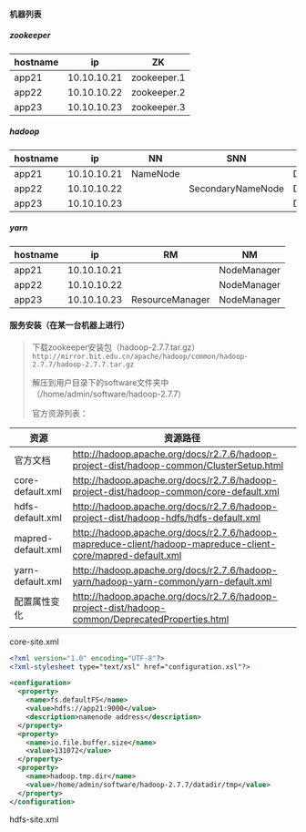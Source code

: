 #### 机器列表

##### zookeeper

| hostname | ip          | ZK          |
| -------- | ----------- | ----------- |
| app21    | 10.10.10.21 | zookeeper.1 |
| app22    | 10.10.10.22 | zookeeper.2 |
| app23    | 10.10.10.23 | zookeeper.3 |

##### hadoop

| hostname | ip          | NN       | SNN               | DN       |
| -------- | ----------- | -------- | ----------------- | -------- |
| app21    | 10.10.10.21 | NameNode |                   | DataNode |
| app22    | 10.10.10.22 |          | SecondaryNameNode | DataNode |
| app23    | 10.10.10.23 |          |                   | DataNode |

##### yarn

| hostname | ip          | RM              | NM          |
| -------- | ----------- | --------------- | ----------- |
| app21    | 10.10.10.21 |                 | NodeManager |
| app22    | 10.10.10.22 |                 | NodeManager |
| app23    | 10.10.10.23 | ResourceManager | NodeManager |

#### 服务安装（在某一台机器上进行）

> 下载zookeeper安装包（hadoop-2.7.7.tar.gz）`http://mirror.bit.edu.cn/apache/hadoop/common/hadoop-2.7.7/hadoop-2.7.7.tar.gz`
>
> 解压到用户目录下的software文件夹中（/home/admin/software/hadoop-2.7.7）
>
> 官方资源列表：

| 资源               | 资源路径                                                     |
| ------------------ | ------------------------------------------------------------ |
| 官方文档           | http://hadoop.apache.org/docs/r2.7.6/hadoop-project-dist/hadoop-common/ClusterSetup.html |
| core-default.xml   | http://hadoop.apache.org/docs/r2.7.6/hadoop-project-dist/hadoop-common/core-default.xml |
| hdfs-default.xml   | http://hadoop.apache.org/docs/r2.7.6/hadoop-project-dist/hadoop-hdfs/hdfs-default.xml |
| mapred-default.xml | http://hadoop.apache.org/docs/r2.7.6/hadoop-mapreduce-client/hadoop-mapreduce-client-core/mapred-default.xml |
| yarn-default.xml   | http://hadoop.apache.org/docs/r2.7.6/hadoop-yarn/hadoop-yarn-common/yarn-default.xml |
| 配置属性变化       | http://hadoop.apache.org/docs/r2.7.6/hadoop-project-dist/hadoop-common/DeprecatedProperties.html |

core-site.xml

```xml
<?xml version="1.0" encoding="UTF-8"?>
<?xml-stylesheet type="text/xsl" href="configuration.xsl"?>

<configuration>
  <property>
    <name>fs.defaultFS</name>
    <value>hdfs://app21:9000</value>
    <description>namenode address</description>
  </property>
  <property>
    <name>io.file.buffer.size</name>
    <value>131072</value>
  </property>
  <property>
    <name>hadoop.tmp.dir</name>
    <value>/home/admin/software/hadoop-2.7.7/datadir/tmp</value>
  </property>
</configuration>

```

hdfs-site.xml

